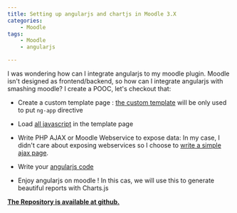 ```yaml
---
title: Setting up angularjs and chartjs in Moodle 3.X
categories:
    - Moodle
tags:
    - Moodle
    - angularjs

---
```


I was wondering how can I integrate angularjs to my moodle plugin. 
Moodle isn't designed as frontend/backend, so how can I integrate angularjs with smashing moodle?
I create a POOC, let's checkout that:

- Create a custom template page : [the custom template](https://github.com/benIT/moodle_report_angularjspooc/blob/master/templates/reportindex_page.mustache) will be only used to put `ng-app` directive 

- Load [all javascript](https://github.com/benIT/moodle_report_angularjspooc/blob/master/index.php#L26) in the template page

- Write PHP AJAX or Moodle Webservice to expose data:
 In my case, I didn't care about exposing webservices so I choose to [write a simple ajax page](https://github.com/benIT/moodle_report_angularjspooc/blob/master/ajax.php).

- Write your [angularjs code](https://github.com/benIT/moodle_report_angularjspooc/tree/master/angular)
 
- Enjoy angularjs on moodle ! In this cas, we will use this to generate beautiful reports with Charts.js


 **[The Repository is available at github.](https://github.com/benIT/moodle_report_angularjspooc)**
